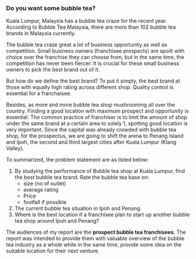 ### Do you want some bubble tea?

Kuala Lumpur, Malaysia has a bubble tea craze for the recent year. According to Bubble Tea Malaysia, there are more than 102 bubble tea brands in Malaysia currently. 

The bubble tea craze great a lot of business opportunity as well as competition. Small business owners (franchisee prospects) are spoilt 
with choice over the franchise they can choose from, but in the same time, the competition has never been fiercer. It is crucial for 
these small business owners to pick the best brand out of it.

But how do we define the best brand? To put it simply, the best brand at those with equally high rating across different shop.
Quality control is essential for a franchaisee. 

Besides, as more and more bubble tea shop mushrooming all over the country. Finding a good location with maximum prospect and opportunity is essential. The common practice of franchiser is to limit the amount of shop under the same brand at a certain area to solely 1, spotting good location is very important. Since
the capital was already crowded with bubble tea shop, for the prospectus, we are going to shift the arena to Penang Island and Ipoh, the second
and third largest cities after Kuala Lumpur (Klang Valley).

To summarized, the problem statement are as listed below:
1. By studying the performance of Bubble tea shop at Kuala Lumpur, find the best bubble tea brand. Rate the bubble tea base on:
   - size (no of outlet)
   - average rating
   - Price
   - footfall if possible
2. The current bubble tea situation in Ipoh and Penang.
3. Where is the best location if a franchisee plan to start up another bubble tea shop around Ipoh and Penang?

The audiences of my report are the **prospect bubble tea franchisees**. The report was intended to provide them with valuable overview of 
the bubble tea industry as a whole while in the same time, provide some idea on the suitable location for their next venture. 
